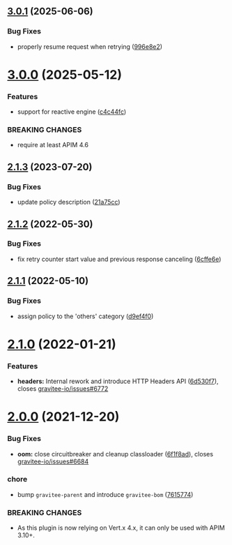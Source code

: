 ## [3.0.1](https://github.com/gravitee-io/gravitee-policy-retry/compare/3.0.0...3.0.1) (2025-06-06)


### Bug Fixes

* properly resume request when retrying ([996e8e2](https://github.com/gravitee-io/gravitee-policy-retry/commit/996e8e286e85e4aced98d5ee2ec152a2bdc3a113))

# [3.0.0](https://github.com/gravitee-io/gravitee-policy-retry/compare/2.1.3...3.0.0) (2025-05-12)


### Features

* support for reactive engine ([c4c44fc](https://github.com/gravitee-io/gravitee-policy-retry/commit/c4c44fc45e1da3d8549c263531932d559afa322e))


### BREAKING CHANGES

* require at least APIM 4.6

## [2.1.3](https://github.com/gravitee-io/gravitee-policy-retry/compare/2.1.2...2.1.3) (2023-07-20)


### Bug Fixes

* update policy description ([21a75cc](https://github.com/gravitee-io/gravitee-policy-retry/commit/21a75cc22eb756f8eefb97f1c57a22eda1155eb6))

## [2.1.2](https://github.com/gravitee-io/gravitee-policy-retry/compare/2.1.1...2.1.2) (2022-05-30)


### Bug Fixes

* fix retry counter start value and previous response canceling ([6cffe6e](https://github.com/gravitee-io/gravitee-policy-retry/commit/6cffe6e550a783331ec54e26e25cea5abb0e3487))

## [2.1.1](https://github.com/gravitee-io/gravitee-policy-retry/compare/2.1.0...2.1.1) (2022-05-10)


### Bug Fixes

* assign policy to the 'others' category ([d9ef4f0](https://github.com/gravitee-io/gravitee-policy-retry/commit/d9ef4f0172bee78a6455e1389ac703f53c353436))

# [2.1.0](https://github.com/gravitee-io/gravitee-policy-retry/compare/2.0.0...2.1.0) (2022-01-21)


### Features

* **headers:** Internal rework and introduce HTTP Headers API ([6d530f7](https://github.com/gravitee-io/gravitee-policy-retry/commit/6d530f7cd33a67fa3c83d9a7d02e203c322d8ec8)), closes [gravitee-io/issues#6772](https://github.com/gravitee-io/issues/issues/6772)

# [2.0.0](https://github.com/gravitee-io/gravitee-policy-retry/compare/[secure]...2.0.0) (2021-12-20)


### Bug Fixes

* **oom:** close circuitbreaker and cleanup classloader ([6f1f8ad](https://github.com/gravitee-io/gravitee-policy-retry/commit/6f1f8ad245edb50dfbabc2c6362e03d011eb5653)), closes [gravitee-io/issues#6684](https://github.com/gravitee-io/issues/issues/6684)


### chore

* bump `gravitee-parent` and introduce `gravitee-bom` ([7615774](https://github.com/gravitee-io/gravitee-policy-retry/commit/7615774cea43d38e2341d8b3dbc560403b43723a))


### BREAKING CHANGES

* As this plugin is now relying on Vert.x 4.x, it can only be used with APIM 3.10+.
